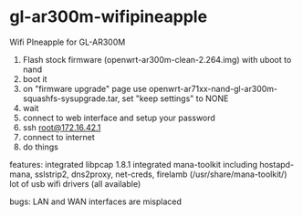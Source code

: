 # gl-ar300m-wifipineapple
Wifi PIneapple for GL-AR300M


1. Flash stock firmware (openwrt-ar300m-clean-2.264.img) with uboot to nand
2. boot it
3. on "firmware upgrade" page use openwrt-ar71xx-nand-gl-ar300m-squashfs-sysupgrade.tar, set "keep settings" to NONE
4. wait
5. connect to web interface and setup your password
6. ssh root@172.16.42.1
7. connect to internet
8. do things


features:
integrated libpcap 1.8.1
integrated mana-toolkit including hostapd-mana, sslstrip2, dns2proxy, net-creds, firelamb (/usr/share/mana-toolkit/)
lot of usb wifi drivers (all available)

bugs: 
LAN and WAN interfaces are misplaced 

